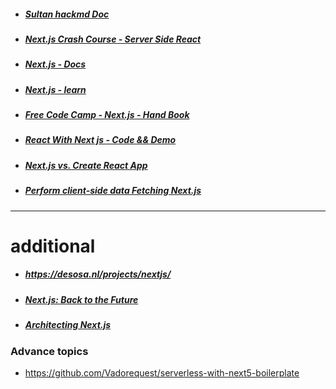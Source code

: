 
- ##### [Sultan hackmd Doc ](https://hackmd.io/@r8krHwtwTuOxVcFXcTrxmA/B1gpaiqgw)

- ##### [Next.js Crash Course - Server Side React](https://www.youtube.com/watch?v=IkOVe40Sy0U&t=1963s)

- ##### [Next.js - Docs](https://nextjs.org/docs)

- ##### [Next.js - learn](https://nextjs.org/learn/basics/create-nextjs-app)

- ##### [Free Code Camp - Next.js - Hand Book](https://www.freecodecamp.org/news/the-next-js-handbook/)

- ##### [React With Next js - Code && Demo ](https://scotch.io/tutorials/react-universal-with-next-js-server-side-react)

- ##### [Next.js vs. Create React App](https://blog.logrocket.com/next-js-vs-create-react-app/)

- ##### [Perform client-side data Fetching Next.js](https://stackoverflow.com/questions/60323380/how-to-perform-client-side-data-fetching-in-next-js)






---

# additional
- ##### https://desosa.nl/projects/nextjs/
- ##### [Next.js: Back to the Future](https://desosa.nl/projects/nextjs/2020/03/03/vision.html)
- ##### [Architecting Next.js](https://desosa.nl/projects/nextjs/2020/03/14/architecture.html)
### Advance topics
- https://github.com/Vadorequest/serverless-with-next5-boilerplate

